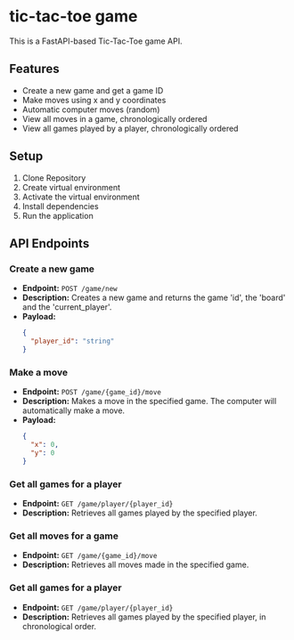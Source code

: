 # tic-tac-toe game
This is a FastAPI-based Tic-Tac-Toe game API.
## Features
* Create a new game and get a game ID
* Make moves using x and y coordinates
* Automatic computer moves (random)
* View all moves in a game, chronologically ordered
* View all games played by a player, chronologically ordered

## Setup

1. Clone Repository
2. Create virtual environment
3. Activate the virtual environment
4. Install dependencies
5. Run the application

## API Endpoints
### Create a new game
- **Endpoint:** `POST /game/new`
- **Description:** Creates a new game and returns the game 'id', the 'board' and the 'current_player'.
- **Payload:**
  ```json
  {
    "player_id": "string"
  }
  
### Make a move
- **Endpoint:** `POST /game/{game_id}/move`
- **Description:** Makes a move in the specified game. The computer will automatically make a move.
- **Payload:**
  ```json
  {
    "x": 0,
    "y": 0
  }
  
### Get all games for a player
- **Endpoint:** `GET /game/player/{player_id}`
- **Description:** Retrieves all games played by the specified player.
 
### Get all moves for a game
- **Endpoint:** `GET /game/{game_id}/move`
- **Description:** Retrieves all moves made in the specified game.

### Get all games for a player

- **Endpoint:** `GET /game/player/{player_id}`
- **Description:** Retrieves all games played by the specified player, in chronological order.



